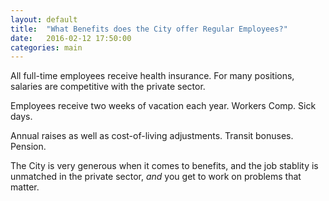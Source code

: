 ```yaml
---
layout: default
title:  "What Benefits does the City offer Regular Employees?"
date:   2016-02-12 17:50:00
categories: main
---
```

All full-time employees receive health insurance. For many positions, salaries are competitive with the private sector. 

Employees receive two weeks of vacation each year. Workers Comp. Sick days. 

Annual raises as well as cost-of-living adjustments. Transit bonuses. Pension.

The City is very generous when it comes to benefits, and the job stablity is unmatched in the private sector, *and* you get to work on problems that matter. 
